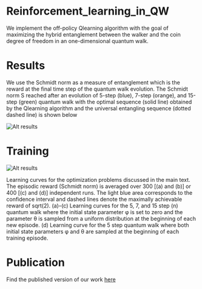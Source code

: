 # Reinforcement_learning_in_QW
 We implement the off-policy Qlearning algorithm with the goal of maximizing the hybrid entanglement between the walker and the coin degree of freedom in an one-dimensional quantum walk. 
 
# Results

We use the Schmidt norm as a measure of entanglement which is the reward at the final time step of the quantum walk evolution. The Schmidt norm S reached after an evolution of 5-step (blue), 7-step (orange), and 15-step (green) quantum walk with the optimal sequence (solid line) obtained by the Qlearning algorithm and the universal entangling sequence (dotted dashed line) is shown below

![Alt results](https://cfn-live-content-bucket-iop-org.s3.amazonaws.com/journals/1751-8121/53/44/445306/3/aabb54df4_online.jpg?AWSAccessKeyId=AKIAYDKQL6LTV7YY2HIK&Expires=1608068826&Signature=zQrOpKzh%2BnYKYYg9jHCN10Gwy%2FU%3D)

# Training

![Alt results](https://cfn-live-content-bucket-iop-org.s3.amazonaws.com/journals/1751-8121/53/44/445306/3/aabb54df6_online.jpg?AWSAccessKeyId=AKIAYDKQL6LTV7YY2HIK&Expires=1608068826&Signature=cfwpmVZNYQy8gbrcL6ePGTtpAfg%3D)

Learning curves for the optimization problems discussed in the main text. The episodic reward (Schmidt norm) is averaged over 300 [(a) and (b)] or 400 [(c) and (d)]
independent runs. The light blue area corresponds to the confidence interval and dashed lines denote the maximally achievable reward of sqrt(2). (a)–(c) Learning curves for the 5, 7, and 15 step (n) quantum walk where the initial state parameter φ is set to zero and the parameter θ is sampled from a uniform distribution at the beginning of each new episode. (d) Learning curve for the 5 step quantum walk where both initial state parameters φ and θ are sampled at the beginning of each training episode.

# Publication

Find the published version of our work [here](https://iopscience.iop.org/article/10.1088/1751-8121/abb54d)
